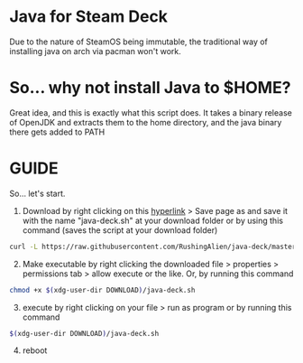 # Java for Steam Deck
Due to the nature of SteamOS being immutable, the traditional way of installing java on arch via pacman won't work.

# So... why not install Java to $HOME?
Great idea, and this is exactly what this script does. It takes a binary release of OpenJDK and extracts them to the home directory, and the java binary there gets added to PATH

# GUIDE
So... let's start.
1. Download by right clicking on this [hyperlink](https://raw.githubusercontent.com/RushingAlien/java-deck/master/java-deck.sh) > Save page as and save it with the name "java-deck.sh" at your download folder or by using this command (saves the script at your download folder)
```bash
curl -L https://raw.githubusercontent.com/RushingAlien/java-deck/master/java-deck.sh -o $(xdg-user-dir DOWNLOAD)/java-deck.sh
```
2. Make executable by right clicking the downloaded file > properties > permissions tab > allow execute or the like. Or, by running this command
```bash
chmod +x $(xdg-user-dir DOWNLOAD)/java-deck.sh
```
3. execute by right clicking on your file > run as program or by running this command
```bash
$(xdg-user-dir DOWNLOAD)/java-deck.sh
```
4. reboot